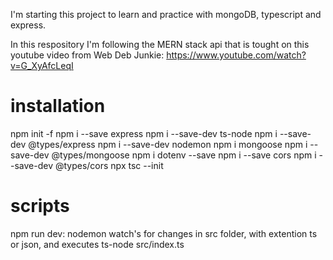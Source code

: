 I'm starting this project to learn and practice with mongoDB, typescript and express.

In this respository I'm following the MERN stack api that is tought on this youtube video from Web Deb Junkie: https://www.youtube.com/watch?v=G_XyAfcLeqI

# installation

npm init -f
npm i --save express
npm i --save-dev ts-node
npm i --save-dev @types/express
npm i --save-dev nodemon
npm i mongoose
npm i --save-dev @types/mongoose
npm i dotenv --save
npm i --save cors
npm i --save-dev @types/cors
npx tsc --init

# scripts

npm run dev: nodemon watch's for changes in src folder, with extention ts or json, and executes ts-node src/index.ts
